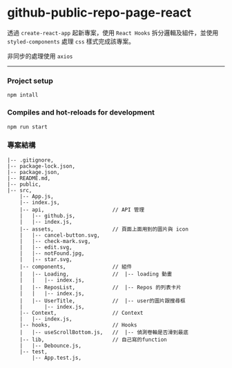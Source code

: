 # github-public-repo-page-react

透過 `create-react-app` 起新專案，使用 `React Hooks` 拆分邏輯及組件，並使用 `styled-components` 處理 `css` 樣式完成該專案。

非同步的處理使用 `axios` 

---

### Project setup
```
npm intall
```

### Compiles and hot-reloads for development
```
npm run start
```

### 專案結構
    |-- .gitignore,
    |-- package-lock.json,
    |-- package.json,
    |-- README.md,
    |-- public,
    |-- src,
        |-- App.js,
        |-- index.js,
        |-- api,                      // API 管理
        |   |-- github.js,
        |   |-- index.js,
        |-- assets,                   // 頁面上面用到的圖片與 icon
        |   |-- cancel-button.svg,
        |   |-- check-mark.svg,
        |   |-- edit.svg,
        |   |-- notFound.jpg,
        |   |-- star.svg,
        |-- components,               // 組件
        |   |-- Loading,              //  |-- loading 動畫
        |   |   |-- index.js,
        |   |-- ReposList,            //  |-- Repos 的列表卡片
        |   |   |-- index.js,
        |   |-- UserTitle,            //  |-- user的圖片跟搜尋框
        |       |-- index.js,
        |-- Context,                  // Context
        |   |-- index.js,
        |-- hooks,                    // Hooks
        |   |-- useScrollBottom.js,   //  |-- 偵測卷軸是否滑到最底
        |-- lib,                      // 自己寫的function
        |   |-- Debounce.js,
        |-- test,
            |-- App.test.js,

